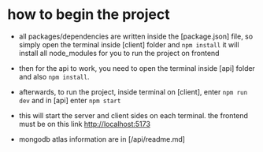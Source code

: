 # how to begin the project

- all packages/dependencies are written inside the [package.json] file,
  so simply open the terminal inside [client] folder and `npm install`
  it will install all node_modules for you to run the project on frontend

- then for the api to work, you need to open the terminal inside [api] folder
  and also `npm install`.

- afterwards, to run the project, inside terminal on [client], enter `npm run dev` and
  in [api] enter `npm start`

- this will start the server and client sides on each terminal. the frontend must be on
  this link <http://localhost:5173>

- mongodb atlas information are in [/api/readme.md]
